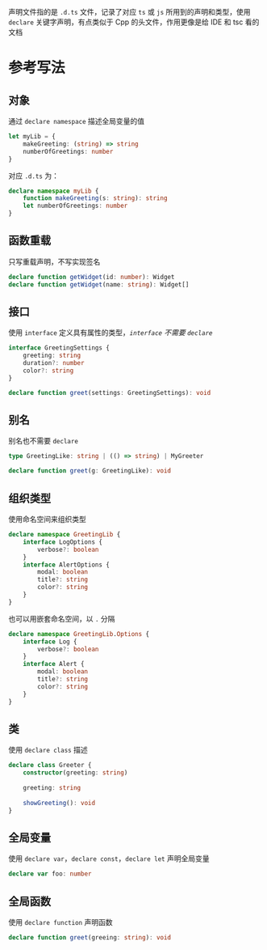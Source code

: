 声明文件指的是 `.d.ts` 文件，记录了对应 `ts` 或 `js` 所用到的声明和类型，使用 `declare` 关键字声明，有点类似于 Cpp 的头文件，作用更像是给 IDE 和 tsc 看的文档

# 参考写法

## 对象

通过 `declare namespace` 描述全局变量的值

```typescript
let myLib = {
    makeGreeting: (string) => string
    numberOfGreetings: number
}
```

对应 `.d.ts` 为：

```typescript
declare namespace myLib {
    function makeGreeting(s: string): string
    let numberOfGreetings: number
}
```

## 函数重载

只写重载声明，不写实现签名

```typescript
declare function getWidget(id: number): Widget
declare function getWidget(name: string): Widget[]
```

## 接口

使用 `interface` 定义具有属性的类型，*`interface` 不需要 `declare`*

```typescript
interface GreetingSettings {
    greeting: string
    duration?: number
    color?: string
}

declare function greet(settings: GreetingSettings): void
```

## 别名

别名也不需要 `declare`

```typescript
type GreetingLike: string | (() => string) | MyGreeter

declare function greet(g: GreetingLike): void
```

## 组织类型

使用命名空间来组织类型

```typescript
declare namespace GreetingLib {
    interface LogOptions {
        verbose?: boolean
    }
	interface AlertOptions {
	    modal: boolean
	    title?: string
	    color?: string
	}
}
```

也可以用嵌套命名空间，以 `.` 分隔

```typescript
declare namespace GreetingLib.Options {
    interface Log {
        verbose?: boolean
    }
    interface Alert {
        modal: boolean
        title?: string
        color?: string
    }
}
```

## 类

使用 `declare class` 描述

```typescript
declare class Greeter {
    constructor(greeting: string)
    
    greeting: string
    
    showGreeting(): void
}
```

## 全局变量

使用 `declare var`，`declare const`，`declare let` 声明全局变量

```typescript
declare var foo: number
```

## 全局函数

使用 `declare function` 声明函数

```typescript
declare function greet(greeing: string): void
```
